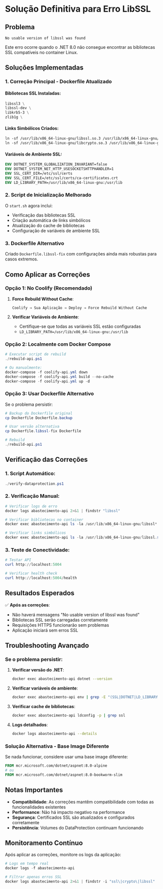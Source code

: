 # Solução Definitiva para Erro LibSSL

## Problema
```
No usable version of libssl was found
```

Este erro ocorre quando o .NET 8.0 não consegue encontrar as bibliotecas SSL compatíveis no container Linux.

## Soluções Implementadas

### 1. **Correção Principal - Dockerfile Atualizado**

#### Bibliotecas SSL Instaladas:
```dockerfile
libssl3 \
libssl-dev \
libkrb5-3 \
zlib1g \
```

#### Links Simbólicos Criados:
```dockerfile
ln -sf /usr/lib/x86_64-linux-gnu/libssl.so.3 /usr/lib/x86_64-linux-gnu/libssl.so.1.1 \
ln -sf /usr/lib/x86_64-linux-gnu/libcrypto.so.3 /usr/lib/x86_64-linux-gnu/libcrypto.so.1.1 \
```

#### Variáveis de Ambiente SSL:
```dockerfile
ENV DOTNET_SYSTEM_GLOBALIZATION_INVARIANT=false
ENV DOTNET_SYSTEM_NET_HTTP_USESOCKETSHTTPHANDLER=1
ENV SSL_CERT_DIR=/etc/ssl/certs
ENV SSL_CERT_FILE=/etc/ssl/certs/ca-certificates.crt
ENV LD_LIBRARY_PATH=/usr/lib/x86_64-linux-gnu:/usr/lib
```

### 2. **Script de Inicialização Melhorado**

O `start.sh` agora inclui:
- Verificação das bibliotecas SSL
- Criação automática de links simbólicos
- Atualização do cache de bibliotecas
- Configuração de variáveis de ambiente SSL

### 3. **Dockerfile Alternativo**

Criado `Dockerfile.libssl-fix` com configurações ainda mais robustas para casos extremos.

## Como Aplicar as Correções

### Opção 1: No Coolify (Recomendado)

1. **Force Rebuild Without Cache**:
   ```
   Coolify → Sua Aplicação → Deploy → Force Rebuild Without Cache
   ```

2. **Verificar Variáveis de Ambiente**:
   - Certifique-se que todas as variáveis SSL estão configuradas
   - `LD_LIBRARY_PATH=/usr/lib/x86_64-linux-gnu:/usr/lib`

### Opção 2: Localmente com Docker Compose

```powershell
# Executar script de rebuild
./rebuild-api.ps1

# Ou manualmente:
docker-compose -f coolify-api.yml down
docker-compose -f coolify-api.yml build --no-cache
docker-compose -f coolify-api.yml up -d
```

### Opção 3: Usar Dockerfile Alternativo

Se o problema persistir:

```powershell
# Backup do Dockerfile original
cp Dockerfile Dockerfile.backup

# Usar versão alternativa
cp Dockerfile.libssl-fix Dockerfile

# Rebuild
./rebuild-api.ps1
```

## Verificação das Correções

### 1. Script Automático:
```powershell
./verify-dataprotection.ps1
```

### 2. Verificação Manual:
```powershell
# Verificar logs de erro
docker logs abastecimento-api 2>&1 | findstr "libssl"

# Verificar bibliotecas no container
docker exec abastecimento-api ls -la /usr/lib/x86_64-linux-gnu/libssl*

# Verificar links simbólicos
docker exec abastecimento-api ls -la /usr/lib/x86_64-linux-gnu/libssl.so.1.1
```

### 3. Teste de Conectividade:
```powershell
# Testar API
curl http://localhost:5004

# Verificar health check
curl http://localhost:5004/health
```

## Resultados Esperados

✅ **Após as correções**:
- Não haverá mensagens "No usable version of libssl was found"
- Bibliotecas SSL serão carregadas corretamente
- Requisições HTTPS funcionarão sem problemas
- Aplicação iniciará sem erros SSL

## Troubleshooting Avançado

### Se o problema persistir:

1. **Verificar versão do .NET**:
   ```bash
   docker exec abastecimento-api dotnet --version
   ```

2. **Verificar variáveis de ambiente**:
   ```bash
   docker exec abastecimento-api env | grep -E "(SSL|DOTNET|LD_LIBRARY)"
   ```

3. **Verificar cache de bibliotecas**:
   ```bash
   docker exec abastecimento-api ldconfig -p | grep ssl
   ```

4. **Logs detalhados**:
   ```bash
   docker logs abastecimento-api --details
   ```

### Solução Alternativa - Base Image Diferente

Se nada funcionar, considere usar uma base image diferente:

```dockerfile
FROM mcr.microsoft.com/dotnet/aspnet:8.0-alpine
# ou
FROM mcr.microsoft.com/dotnet/aspnet:8.0-bookworm-slim
```

## Notas Importantes

- **Compatibilidade**: As correções mantêm compatibilidade com todas as funcionalidades existentes
- **Performance**: Não há impacto negativo na performance
- **Segurança**: Certificados SSL são atualizados e configurados corretamente
- **Persistência**: Volumes do DataProtection continuam funcionando

## Monitoramento Contínuo

Após aplicar as correções, monitore os logs da aplicação:

```powershell
# Logs em tempo real
docker logs -f abastecimento-api

# Filtrar apenas erros SSL
docker logs abastecimento-api 2>&1 | findstr -i "ssl\|crypto\|libssl"
```